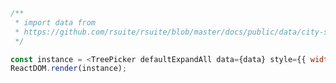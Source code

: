 <!--start-code-->

```js
/**
 * import data from
 * https://github.com/rsuite/rsuite/blob/master/docs/public/data/city-simplified.json
 */

const instance = <TreePicker defaultExpandAll data={data} style={{ width: 246 }} />;
ReactDOM.render(instance);
```

<!--end-code-->
